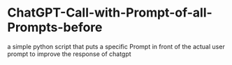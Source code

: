 # ChatGPT-Call-with-Prompt-of-all-Prompts-before
a simple python script that puts a specific Prompt in front of the actual user prompt to improve the response of chatgpt
